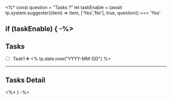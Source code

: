 <%*
const question = "Tasks ?"
let taskEnable = (await tp.system.suggester((item) => item, ['Yes','No'], true, question)) === 'Yes'

if (taskEnable) { -%>
---
## Tasks
- [ ] Task1 ➕ <% tp.date.now("YYYY-MM-DD") %>

---

## Tasks Detail


<%* } -%>